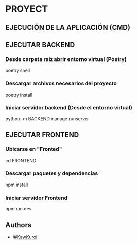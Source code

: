 # PROYECT

## EJECUCIÓN DE LA APLICACIÓN (CMD) 

## EJECUTAR BACKEND
### Desde carpeta raiz abrir entorno virtual (Poetry)
poetry shell

### Descargar archivos necesarios del proyecto
poetry install

### Iniciar servidor backend (Desde el entorno virtual)
python -m BACKEND.manage runserver

## EJECUTAR FRONTEND
### Ubicarse en "Fronted"
cd FRONTEND

### Descargar paquetes y dependencias
npm install

### Iniciar servidor Frontend
npm run dev


## Authors

- [@KawKuroi](https://github.com/KawKuroi)


